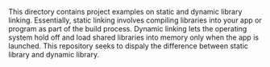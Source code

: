 This directory contains project examples on static and dynamic library linking.
Essentially, static linking involves compiling libraries into your app or program as part of the build process. Dynamic linking lets the operating system hold off and load shared libraries into memory only when the app is launched.
This repository seeks to dispaly the difference between static library and dynamic library. 
